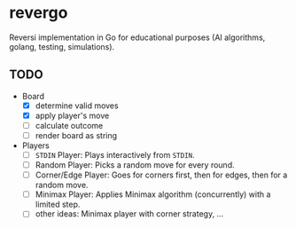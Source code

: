 # revergo

Reversi implementation in Go for educational purposes (AI algorithms, golang, testing, simulations).

## TODO

- Board
    - [x] determine valid moves
    - [x] apply player's move
    - [ ] calculate outcome
    - [ ] render board as string
- Players
    - [ ] `STDIN` Player: Plays interactively from `STDIN`.
    - [ ] Random Player: Picks a random move for every round.
    - [ ] Corner/Edge Player: Goes for corners first, then for edges, then for a random move.
    - [ ] Minimax Player: Applies Minimax algorithm (concurrently) with a limited step.
    - [ ] other ideas: Minimax player with corner strategy, …
